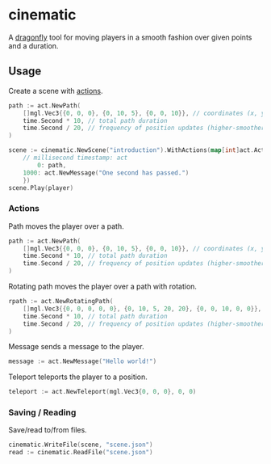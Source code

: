 # cinematic

A [dragonfly](https://github.com/df-mc/dragonfly) tool for moving players in a smooth fashion over given points and a duration.

## Usage

Create a scene with [actions](#actions).
```go
path := act.NewPath(
    []mgl.Vec3{{0, 0, 0}, {0, 10, 5}, {0, 0, 10}}, // coordinates (x, y, z)
    time.Second * 10, // total path duration
    time.Second / 20, // frequency of position updates (higher-smoother, lower-better performance)
)

scene := cinematic.NewScene("introduction").WithActions(map[int]act.Act{ 
	// millisecond timestamp: act
        0: path, 
	1000: act.NewMessage("One second has passed.")
    })
scene.Play(player)
```

### Actions
Path moves the player over a path.
```go
path := act.NewPath(
	[]mgl.Vec3{{0, 0, 0}, {0, 10, 5}, {0, 0, 10}}, // coordinates (x, y, z)
	time.Second * 10, // total path duration
	time.Second / 20, // frequency of position updates (higher-smoother, lower-better performance)
)
```

Rotating path moves the player over a path with rotation.
```go
rpath := act.NewRotatingPath(
    []mgl.Vec3{{0, 0, 0, 0, 0}, {0, 10, 5, 20, 20}, {0, 0, 10, 0, 0}}, // coordinates (x, y, z, yaw, pitch)
    time.Second * 10, // total path duration
    time.Second / 20, // frequency of position updates (higher-smoother, lower-better performance)
)
```

Message sends a message to the player.
```go
message := act.NewMessage("Hello world!")
```

Teleport teleports the player to a position.
```go
teleport := act.NewTeleport(mgl.Vec3{0, 0, 0}, 0, 0)
```

### Saving / Reading
Save/read to/from files.
```go
cinematic.WriteFile(scene, "scene.json")
read := cinematic.ReadFile("scene.json")
```
